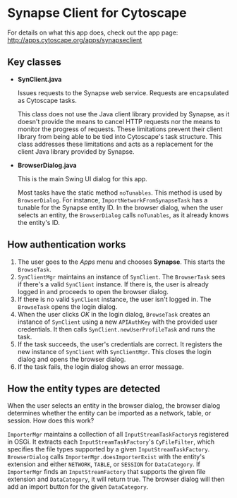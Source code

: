 # Synapse Client for Cytoscape

For details on what this app does, check out the app page: http://apps.cytoscape.org/apps/synapseclient

## Key classes

* **SynClient.java**

    Issues requests to the Synapse web service. Requests are encapsulated as Cytoscape tasks.
    
    This class does not use the Java client library provided by Synapse, as it doesn't provide the means
    to cancel HTTP requests nor the means to monitor the progress of requests. These limitations prevent their
    client library from being able to be tied into Cytoscape's task structure. This class addresses these
    limitations and acts as a replacement for the client Java library provided by Synapse.

* **BrowserDialog.java**

    This is the main Swing UI dialog for this app.

    Most tasks have the static method `noTunables`. This method is used by `BrowserDialog`. For instance,
    `ImportNetworkFromSynapseTask` has a tunable for the Synapse entity ID. In the browser dialog, 
    when the user selects an entity, the `BrowserDialog` calls `noTunables`, as it already knows the entity's
    ID.
    

## How authentication works

1. The user goes to the *Apps* menu and chooses **Synapse**. This starts the `BrowseTask`.
1. `SynClientMgr` maintains an instance of `SynClient`.
The `BrowserTask` sees if there's a valid `SynClient` instance. If there is, the user
is already logged in and proceeds to open the browser dialog.
1. If there is no valid `SynClient` instance, the user isn't logged in. The `BrowseTask`
opens the login dialog.
1. When the user clicks *OK* in the login dialog, `BrowseTask` creates an instance of `SynClient` using
a new `APIAuthKey` with the provided user credentials. It then calls `SynClient.newUserProfileTask` and runs
the task.
1. If the task succeeds, the user's credentials are correct. It registers the new instance of `SynClient` with
`SynClientMgr`. This closes the login dialog and opens the browser dialog.
1. If the task fails, the login dialog shows an error message.

## How the entity types are detected

When the user selects an entity in the browser dialog, the browser dialog determines whether the entity can be
imported as a network, table, or session. How does this work?

`ImporterMgr` maintains a collection of all `InputStreamTaskFactory`s registered in OSGi. It extracts each
`InputStreamTaskFactory`'s `CyFileFilter`, which specifies the file types supported by a given
`InputStreamTaskFactory`. `BrowserDialog` calls `ImporterMgr.doesImporterExist` with the entity's extension
and either `NETWORK`, `TABLE`, or `SESSION` for `DataCategory`. If `ImporterMgr` finds an `InputStreamFactory`
that supports the given file extension and `DataCategory`, it will return true. The browser dialog will then
add an import button for the given `DataCategory`.
